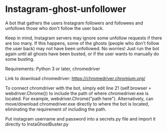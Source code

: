 # Instagram-ghost-unfollower
A bot that gathers the users Instagram followers and followees and unfollows those who don't follow the user back.

Keep in mind, Instagram servers may ignore some unfollow requests if there are too many. If this happens, some of the ghosts (people who don't follow the user back) may not have been unfollowed. No worries! Just run the bot again until all ghosts have been busted, or if the user wants to manually do some busting.

Requirements: Python 3 or later, chromedriver

Link to download chromedriver: https://chromedriver.chromium.org/

To connect chromdriver with the bot, simply edit line 21 (self.browser = webdriver.Chrome()) to include the path of where chromedriver.exe is located. For example, webdriver.Chrome("path here"). Alternatively, can move/download chromedriver.exe directly to where the bot is located, eliminating the requirement of including the path.

Put instagram username and password into a secrets.py file and import it directly to InstaGhostBuster.py
